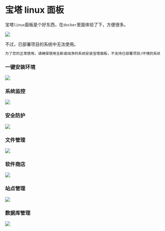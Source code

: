 # 宝塔 linux 面板

宝塔`linux`面板是个好东西，在`docker`里面体验了下，方便很多。


![](https://z.wiki/autoupload/20230131/LH4e.168X286-image.png)

不过，已部署项目的系统中无法使用。

```bash
为了您的正常使用，请确保使用全新或纯净的系统安装宝塔面板，不支持已部署项目/环境的系统安装
```


### 一键安装环境

![](https://1.z.wiki/autoupload/20230131/57eO.988X1332-image.png)

### 系统监控

![](https://2.z.wiki/autoupload/20230131/j2Kd.1312X2298-image.png)

### 安全防护

![](https://2.z.wiki/autoupload/20230131/4WDl.954X2298-image.png)

### 文件管理

![](https://3.z.wiki/autoupload/20230131/Ovsy.654X2304-image.png)


### 软件商店

![](https://2.z.wiki/autoupload/20230131/vwJL.1418X2282-image.png)

### 站点管理

![](https://5.z.wiki/autoupload/20230131/hcsP.1062X2292-image.png)

### 数据库管理

![](https://9.z.wiki/autoupload/20230131/koxM.692X2506-image.png)
